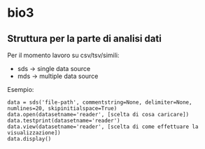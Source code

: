 bio3
====
Struttura per la parte di analisi dati
--------------------------------------

Per il momento lavoro su csv/tsv/simili:

- sds -> single data source
- mds -> multiple data source

Esempio:

	data = sds('file-path', commentstring=None, delimiter=None, numlines=20, skipinitialspace=True)
	data.open(datasetname='reader', [scelta di cosa caricare])
	data.testprint(datasetname='reader')
	data.view(datasetname='reader', [scelta di come effettuare la visualizzazione])
	data.display()


